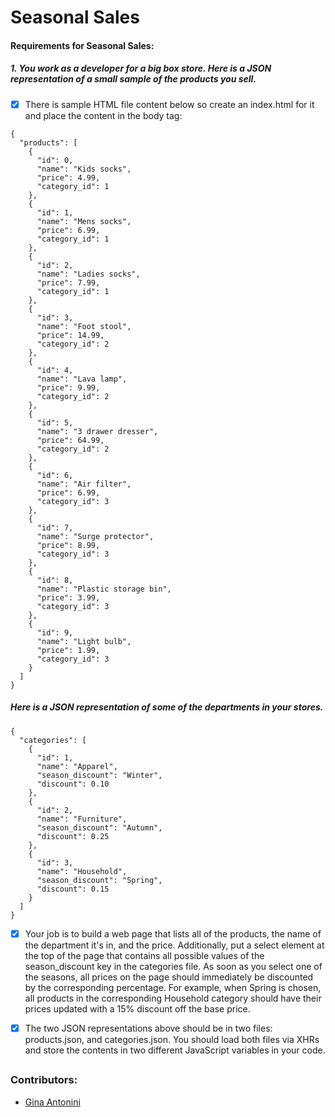 # Seasonal Sales

#### Requirements for Seasonal Sales:

##### 1. You work as a developer for a big box store. Here is a JSON representation of a small sample of the products you sell.

- [x] There is sample HTML file content below so create an index.html for it and place the content in the body tag:
```
{
  "products": [
    {
      "id": 0,
      "name": "Kids socks",
      "price": 4.99,
      "category_id": 1
    },
    {
      "id": 1,
      "name": "Mens socks",
      "price": 6.99,
      "category_id": 1
    },
    {
      "id": 2,
      "name": "Ladies socks",
      "price": 7.99,
      "category_id": 1
    },
    {
      "id": 3,
      "name": "Foot stool",
      "price": 14.99,
      "category_id": 2
    },
    {
      "id": 4,
      "name": "Lava lamp",
      "price": 9.99,
      "category_id": 2
    },
    {
      "id": 5,
      "name": "3 drawer dresser",
      "price": 64.99,
      "category_id": 2
    },
    {
      "id": 6,
      "name": "Air filter",
      "price": 6.99,
      "category_id": 3
    },
    {
      "id": 7,
      "name": "Surge protector",
      "price": 8.99,
      "category_id": 3
    },
    {
      "id": 8,
      "name": "Plastic storage bin",
      "price": 3.99,
      "category_id": 3
    },
    {
      "id": 9,
      "name": "Light bulb",
      "price": 1.99,
      "category_id": 3
    }
  ]
}
```
##### Here is a JSON representation of some of the departments in your stores.
```
{
  "categories": [
    {
      "id": 1,
      "name": "Apparel",
      "season_discount": "Winter",
      "discount": 0.10
    },
    {
      "id": 2,
      "name": "Furniture",
      "season_discount": "Autumn",
      "discount": 0.25
    },
    {
      "id": 3,
      "name": "Household",
      "season_discount": "Spring",
      "discount": 0.15
    }
  ]
}
```

- [x] Your job is to build a web page that lists all of the products, the name of the department it's in, and the price. Additionally, put a select element at the top of the page that contains all possible values of the season_discount key in the categories file. As soon as you select one of the seasons, all prices on the page should immediately be discounted by the corresponding percentage.  For example, when Spring is chosen, all products in the corresponding Household category should have their prices updated with a 15% discount off the base price.

- [x] The two JSON representations above should be in two files: products.json, and categories.json. You should load both files via XHRs and store the contents in two different JavaScript variables in your code.

##


### Contributors:

 * [Gina Antonini](https://github.com/ginaantonini)

